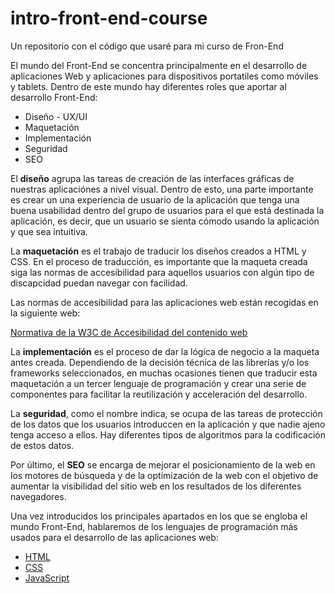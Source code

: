 intro-front-end-course
==========

Un repositorio con el código que usaré para mi curso de Fron-End

El mundo del Front-End se concentra principalmente en el desarrollo de aplicaciones Web y aplicaciones para dispositivos portatiles como móviles y tablets.
Dentro de este mundo hay diferentes roles que aportar al desarrollo Front-End:

<ul>
    <li>Diseño - UX/UI</li>
    <li>Maquetación</li>
    <li>Implementación</li>
    <li>Seguridad</li>
    <li>SEO</li>
</ul>

El __diseño__ agrupa las tareas de creación de las interfaces gráficas de nuestras aplicaciónes a nivel visual. Dentro de esto, una parte importante es crear un una experiencia de usuario de la aplicación que tenga una buena usabilidad dentro del grupo de usuarios para el que está destinada la aplicación, es decir, que un usuario se sienta cómodo usando la aplicación y que sea intuitiva.

La __maquetación__ es el trabajo de traducir los diseños creados a HTML y CSS. En el proceso de traducción, es importante que la maqueta creada siga las normas de accesibilidad para aquellos usuarios con algún tipo de discapcidad puedan navegar con facilidad.

Las normas de accesibilidad para las aplicaciones web están recogidas en la siguiente web:

[Normativa de la W3C de Accesibilidad del contenido web](http://www.sidar.org/traducciones/wcag20/es/)

La __implementación__ es el proceso de dar la lógica de negocio a la maqueta antes creada. Dependiendo de la decisión técnica de las librerías y/o los frameworks seleccionados, en muchas ocasiones tienen que traducir esta maquetación a un tercer lenguaje de programación y crear una serie de componentes para facilitar la reutilización y acceleración del desarrollo.

La __seguridad__, como el nombre indica, se ocupa de las tareas de protección de los datos que los usuarios introduccen en la aplicación y que nadie ajeno tenga acceso a ellos. Hay diferentes tipos de algoritmos para la codificación de estos datos.

Por último, el __SEO__ se encarga de mejorar el posicionamiento de la web en los motores de búsqueda y de la optimización de la web con el objetivo de aumentar la visibilidad del sitio web en los resultados de los diferentes navegadores.

Una vez introducidos los principales apartados en los que se engloba el mundo Front-End, hablaremos de los lenguajes de programación más usados para el desarrollo de las aplicaciones web:

- [HTML](./HTML.md)
- [CSS](./css/README.md)
- [JavaScript](./src/README.md)